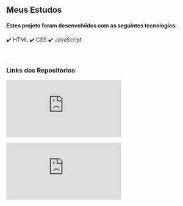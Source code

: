 <h2>Meus Estudos</h2>


<h4>Estes projeto foram desenvolvidos com as seguintes tecnologias:</h4>

✔️ HTML
✔️ CSS
✔️ JavaScript
<br></br>
#
<h3>Links dos Repositórios</h3>

[![site](https://img.shields.io/website?label=Repositório_Curiosidades_do_Android&style=for-the-badge&url=https://https://github.com/diegosantos-engtads/diegosantos-engtads.github.io/tree/main/01-estudos-html-css/01-site-curiosidade-do-android.html)](https://github.com/diegosantos-engtads/diegosantos-engtads.github.io/tree/main/01-estudos-html-css/01-site-curiosidade-do-android.html)

[![site](https://img.shields.io/website?label=Repositório_Cordel_Moderno&style=for-the-badge&url=https://https://github.com/diegosantos-engtads/diegosantos-engtads.github.io/tree/main/01-estudos-html-css/03-site-cordel.html)](https://github.com/diegosantos-engtads/diegosantos-engtads.github.io/tree/main/01-estudos-html-css/03-site-cordel.html)


